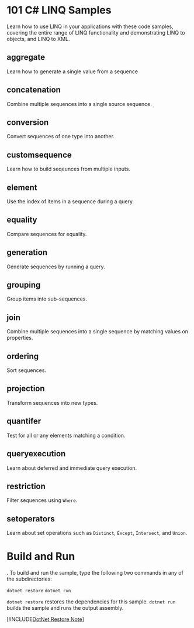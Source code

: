 101 C# LINQ Samples
================

Learn how to use LINQ in your applications with these code samples, covering the entire range of LINQ functionality and demonstrating LINQ
to objects, and LINQ to XML.

aggregate
---------

Learn how to generate a single value from a sequence

concatenation
---------

Combine multiple sequences into a single source sequence.

conversion
---------

Convert sequences of one type into another.

customsequence
---------

Learn how to build seqeunces from multiple inputs.

element
---------

Use the index of items in a sequence during a query.

equality
---------

Compare sequences for equality.

generation
---------

Generate sequences by running a query.

grouping
---------

Group items into sub-sequences.

join
---------

Combine multiple sequences into a single sequence
by matching values on properties.


ordering
---------

Sort sequences.

projection
---------

Transform sequences into new types.

quantifer
---------

Test for all or any elements matching a condition.

queryexecution
---------

Learn about deferred and immediate query execution.

restriction
---------

Filter sequences using `Where`.

setoperators
---------

Learn about set operations such as `Distinct`, `Except`, `Intersect`,
and `Union`. 

Build and Run
=============
.
To build and run the sample, type the following two commands in any of the subdirectories:

`dotnet restore`
`dotnet run`

`dotnet restore` restores the dependencies for this sample.
`dotnet run` builds the sample and runs the output assembly.

[!INCLUDE[DotNet Restore Note](~/includes/dotnet-restore-note.md)]

